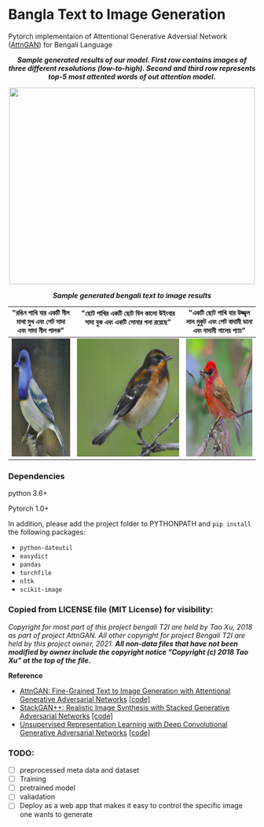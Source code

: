 # Bangla Text to Image  Generation
Pytorch implementaion of Attentional Generative Adversial Network ([AttnGAN](http://openaccess.thecvf.com/content_cvpr_2018/papers/Xu_AttnGAN_Fine-Grained_Text_CVPR_2018_paper.pdf)) for Bengali Language

<p align="center"><b><i>Sample generated results of our model. First row contains images of three different resolutions (low-to-high). Second and third row represents top-5 most attented words of out attention model.</i></b></p>
<p align="center">
  <img src="examples/t2i_home.png" align="center" width="500" height="400" />
</p>

<p align="center"><b><i>Sample generated bengali text to image results</i></b></p>

| "রঙিন পাখি যার একটি নীল মাথা মুখ এবং  পেট সাদা এবং সাদা নীল পালক" | "ছোট পাখির একটি ছোট বিল কালো উইংবার সাদা বুক এবং একটি সোনার গলা রয়েছে" <img width=240/>| "একটি ছোট পাখি যার উজ্জ্বল লাল মুকুট এবং পেট বাদামী ডানা এবং বাদামী গালের প্যাচ" |
|:--:|:--:|:--:|
<img src="examples/blue.png" width="240" height="240"/> | <img src="examples/black.png" width="240" height="240"/> | <img src="examples/red.png" width="240" height="240"/> |



### Dependencies
python 3.6+

Pytorch 1.0+

In addition, please add the project folder to PYTHONPATH and `pip install` the following packages:
- `python-dateutil`
- `easydict`
- `pandas`
- `torchfile`
- `nltk`
- `scikit-image`

### Copied from LICENSE file (MIT License) for visibility:
*Copyright for most part of this project bengali T2I are held by Tao Xu, 2018 as part of project AttnGAN. All other copyright for project Bengali T2I are held by this project owner, 2021. __All non-data files that have not been modified by owner include the copyright notice "Copyright (c) 2018 Tao Xu" at the top of the file.__*


**Reference**

- [AttnGAN: Fine-Grained Text to Image Generation with Attentional Generative Adversarial Networks](https://arxiv.org/abs/1711.10485) [[code]](https://github.com/taoxugit/AttnGAN)
- [StackGAN++: Realistic Image Synthesis with Stacked Generative Adversarial Networks](https://arxiv.org/abs/1710.10916) [[code]](https://github.com/hanzhanggit/StackGAN-v2)
- [Unsupervised Representation Learning with Deep Convolutional Generative Adversarial Networks](https://arxiv.org/abs/1511.06434) [[code]](https://github.com/carpedm20/DCGAN-tensorflow)


### TODO:
- [ ] preprocessed meta data and dataset 
- [ ] Training 
- [ ] pretrained model
- [ ] valiadation
- [ ] Deploy as a web app that makes it easy to control the specific image one wants to generate
